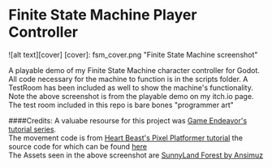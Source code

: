 # Finite State Machine Player Controller

![alt text][cover]
[cover]: fsm_cover.png "Finite State Machine screenshot"

A playable demo of my Finite State Machine character controller for Godot.  All code necessary for the machine to function is in the scripts folder.  A TestRoom has been included as well to show the machine's functionality.  Note the above screenshot is from the playable demo on my itch.io page.  The test room included in this repo is bare bones "programmer art"  

####Credits:
A valuabe resourse for this project was [Game Endeavor's tutorial series](https://www.youtube.com/playlist?list=PL4QJmtZWf50mGwKVM_Ak8ThmO_PCDchsR).  
The movement code is from [Heart Beast's Pixel Platformer tutorial](https://www.youtube.com/watch?v=0713nlQxU7I&t=1658s) the source code for which can be found [here](https://github.com/uheartbeast/simple--heart-platformer)   
The Assets seen in the above screenshot are [SunnyLand Forest by Ansimuz](https://ansimuz.itch.io/sunnyland-forest)
